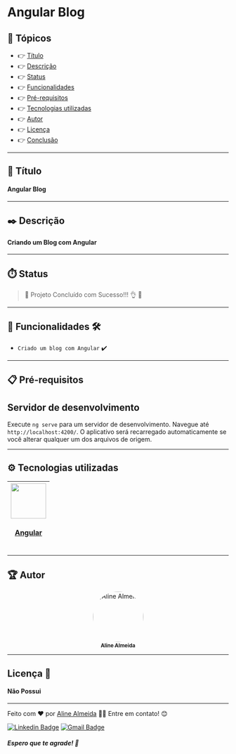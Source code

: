 # Angular Blog

## 🏁 Tópicos

  * 👉 [Título](#📌-título)
  * 👉 [Descrição](#✒️-descrição)
  * 👉 [Status](#⏱️-status)
  * 👉 [Funcionalidades](#🔨-funcionalidades-🛠️)
  * 👉 [Pré-requisitos](#📋-pré-requisitos)
  * 👉 [Tecnologias utilizadas](#⚙️-tecnologias-utilizadas)
  * 👉 [Autor](#🏆-autor)
  * 👉 [Licença](#🙏-licença-🔖) 
  * 👉 [Conclusão](#📚-conclusão)
 
 
___

## 📌 Título

#### Angular Blog

___
## ✒️ Descrição

#### Criando um Blog com Angular

___
## ⏱️ Status

>  🚀 Projeto Concluído com Sucesso!!! 👌 🚧

___
## 🔨 Funcionalidades 🛠️

- `Criado um blog com Angular` ✔️

___
## 📋 Pré-requisitos 

## Servidor de desenvolvimento

Execute `ng serve` para um servidor de desenvolvimento. Navegue até `http://localhost:4200/`. O aplicativo será recarregado automaticamente se você alterar qualquer um dos arquivos de origem.

___
## ⚙️ Tecnologias utilizadas

<div align="center">

| [<img src="https://upload.wikimedia.org/wikipedia/commons/thumb/c/cf/Angular_full_color_logo.svg/250px-Angular_full_color_logo.svg.png" width=80><br><h4>Angular</h4>](https://angular.io/) | 
| :---: |

</div>

___
## 🏆 Autor 
<div align="center">
  <a href="https://github.com/AlineAlmeida85">
    <img style="border-radius: 50%;" src="https://avatars.githubusercontent.com/u/99259131?v=4" width="115px;" alt="Aline Almeida"/><br/>
    <sub>
      <b>Aline Almeida</b>
    </sub>
  </a> 
  <a href="https://github.com/AlineAlmeida85" title="Aline Almeida"></a>
</div>

___
## Licença 🔖

#### Não Possui

____
Feito com ❤️ por [Aline Almeida](https://github.com/AlineAlmeida85) 👋🏽 Entre em contato! 😊

[![Linkedin Badge](https://img.shields.io/badge/-Aline-blue?style=flat-square&logo=Linkedin&logoColor=white&link=https://www.linkedin.com/in/aline-melissa-andrade-de-almeida-25a78224/)](https://www.linkedin.com/in/aline-melissa-andrade-de-almeida-25a78224/) 
[![Gmail Badge](https://img.shields.io/badge/-aasouza20@gmail.com-c14438?style=flat-square&logo=Gmail&logoColor=white&link=mailto:aasouza20@gmail.com)](mailto:aasouza20@gmail.com)

##### Espero que te agrade! 🙏















